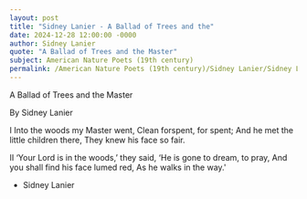 ```yaml
---
layout: post
title: "Sidney Lanier - A Ballad of Trees and the"
date: 2024-12-28 12:00:00 -0000
author: Sidney Lanier
quote: "A Ballad of Trees and the Master"
subject: American Nature Poets (19th century)
permalink: /American Nature Poets (19th century)/Sidney Lanier/Sidney Lanier - A Ballad of Trees and the
---
```


A Ballad of Trees and the Master

By Sidney Lanier

I
Into the woods my Master went,
       Clean forspent, for spent;
And he met the little children there,
       They knew his face so fair.

II
‘Your Lord is in the woods,’ they said,
       ‘He is gone to dream, to pray,
And you shall find his face lumed red,
       As he walks in the way.'

- Sidney Lanier
